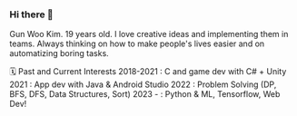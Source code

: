 ### Hi there 👋

Gun Woo Kim. 19 years old. I love creative ideas and implementing them in teams.
Always thinking on how to make people's lives easier and on automatizing boring tasks.


🗓️ Past and Current Interests
2018-2021 : C and game dev with C# + Unity
2021 : App dev with Java & Android Studio
2022 : Problem Solving (DP, BFS, DFS, Data Structures, Sort)
2023 - : Python & ML, Tensorflow, Web Dev!


<!--
**closhu/closhu** is a ✨ _special_ ✨ repository because its `README.md` (this file) appears on your GitHub profile.

Here are some ideas to get you started:

- 🔭 I’m currently working on ...
- 🌱 I’m currently learning ...
- 👯 I’m looking to collaborate on ...
- 🤔 I’m looking for help with ...
- 💬 Ask me about ...
- 📫 How to reach me: ...
- 😄 Pronouns: ...
- ⚡ Fun fact: ...
-->
